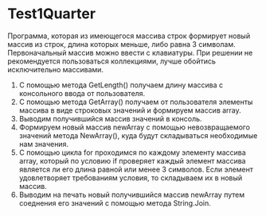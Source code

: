 # Test1Quarter

Программа, которая из имеющегося массива строк формирует новый массив из строк, длина которых меньше, либо равна 3 символам. Первоначальный массив можно ввести с клавиатуры. При решении не рекомендуется пользоваться коллекциями, лучше обойтись исключительно массивами.
1.	С помощью метода GetLength() получаем длину массива с консольного ввода от пользователя.
2.	С помощью метода GetArray() получаем от пользователя элементы массива в виде строковых значений и формируем массив array.
3.	Выводим получившийся массив значений в консоль.
4.	Формируем новый массив newArray с помощью невозвращаемого значений метода NewArray(), куда будут складываться необходимые нам значения.
5.	С помощью цикла for проходимся по каждому элементу массива array, который по условию if проверяет каждый элемент массива является ли его длина равной или менее 3 символов. Если элемент удовлетворяет требованиям условия, то складываем их в новый массив.
6.	Выводим на печать новый получившийся массив newArray путем соеднения его значений с помощью метода String.Join.
